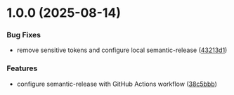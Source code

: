 # 1.0.0 (2025-08-14)


### Bug Fixes

* remove sensitive tokens and configure local semantic-release ([43213d1](https://github.com/Davidfdesousa/sample-vite/commit/43213d1341612505a162676e4cd92ae7534282e4))


### Features

* configure semantic-release with GitHub Actions workflow ([38c5bbb](https://github.com/Davidfdesousa/sample-vite/commit/38c5bbb3d9ca14b6ce4e95e01aada6a9b2fec6b8))

